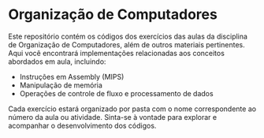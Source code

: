 # Organização de Computadores

Este repositório contém os códigos dos exercícios das aulas da disciplina de Organização de Computadores, além de outros materiais pertinentes. Aqui você encontrará implementações relacionadas aos conceitos abordados em aula, incluindo:

- Instruções em Assembly (MIPS)
- Manipulação de memória
- Operações de controle de fluxo e processamento de dados

Cada exercício estará organizado por pasta com o nome correspondente ao número da aula ou atividade. Sinta-se à vontade para explorar e acompanhar o desenvolvimento dos códigos.



